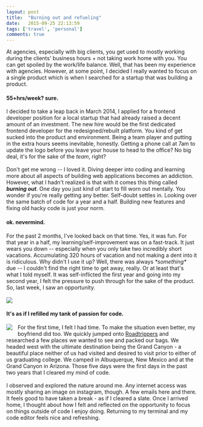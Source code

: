 ```yaml
---
layout: post
title:  "Burning out and refueling"
date:   2015-09-25 22:13:59
tags: ['travel', 'personal']
comments: true
---
```


At agencies, especially with big clients, you get used to mostly working during the clients' business hours + not taking work home with you. You can get spoiled by the work/life balance. Well, that has been my experience with agencies. However, at some point, I decided I really wanted to focus on a single product which is when I searched for a startup that was building a product.
<br/>
<h4>55+hrs/week? sure.</h4>
I decided to take a leap back in March 2014, I applied for a frontend developer position for a local startup that had already raised a decent amount of an investment. The new hire would be the first dedicated frontend developer for the redesigned/rebuilt platform. You kind of get sucked into the product and environment. Being a team player and putting in the extra hours seems inevitable, honestly. Getting a phone call at 7am to update the logo before you leave your house to head to the office? No big deal, it's for the sake of the <i>team</i>, right?
<br/><br/>
Don't get me wrong -- I loved it. Diving deeper into coding and learning more about all aspects of building web applications becomes an addiction. However, what I hadn't realized is that with it comes this thing called <i><b>burning out</b></i>. One day you just kind of start to fill worn out mentally. You wonder if you're really getting any better. Self-doubt settles in. Looking over the same batch of code for a year and a half. Building new features and fixing old hacky code is just your norm.
<br/>
<h4>ok. nevermind.</h4>
For the past 2 months, I've looked back on that time. Yes, it was fun. For that year in a half, my learning/self-improvement was on a fast-track. It just wears you down -- especially when you only take two incredibly short vacations. Accumulating 320 hours of vacation and not making a dent into it is ridiculous. Why didn't I use it up? Well, there was always <i>*something*</i> due -- I couldn't find the right time to get away, really. Or at least that's what I told myself. It was self-inflicted the first year and going into my second year, I felt the pressure to push through for the sake of the product. So, last week, I saw an opportunity.
<br/><br/>
<img border="0" src="http://4.bp.blogspot.com/-GNLD88of4U8/VgYLggzchYI/AAAAAAAAKUU/kSUdfsQDdeo/s900/camping.jpg" />
<br/>
<h4>It's as if I refilled my tank of passion for code. </h4>
<img border="0" src="http://2.bp.blogspot.com/-Hhuiav1vkmE/VgYNOg5vkEI/AAAAAAAAKUg/msf_V_EdmK8/s250/grandcanyon.jpg" style="clear: left; float: left; margin-bottom: 1em; margin-right: 1em;"/>
For the first time, I felt I had time. To make the situation even better, my boyfriend did too. We quickly jumped onto <a href="http://www.roadtrippers.com" target="_blank">Roadtrippers</a> and researched a few places we wanted to see and packed our bags. We headed west with the ultimate destination being the Grand Canyon - a beautiful place neither of us had visited and desired to visit prior to either of us graduating college.  We camped in Albuquerque, New Mexico and at the Grand Canyon in Arizona. Those five days were the first days in the past two years that I cleared my mind of code.
<br/><br/>I observed and explored the nature around me. Any internet access was mostly sharing an image on instagram, though. A few emails here and there. It feels good to have taken a break - as if I cleared a slate. Once I arrived home, I thought about how I felt and reflected on the opportunity to focus on things outside of code I enjoy doing. Returning to my terminal and my code editor feels nice and refreshing.
